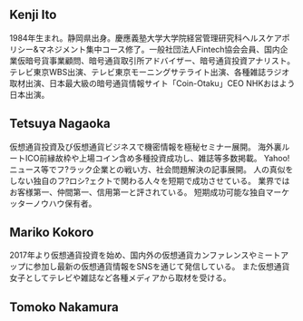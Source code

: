 ## Kenji Ito

1984年生まれ。静岡県出身。慶應義塾大学大学院経営管理研究科ヘルスケアポリシー&マネジメント集中コース修了。一般社団法人Fintech協会会員、国内企業仮暗号貨事業顧問、暗号通貨取引所アドバイザー、暗号通貨投資アナリスト。
テレビ東京WBS出演、テレビ東京モーニングサテライト出演、各種雑誌ラジオ取材出演、日本最大級の暗号通貨情報サイト「Coin-Otaku」CEO NHKおはよう日本出演。

## Tetsuya Nagaoka

仮想通貨投資及び仮想通貨ビジネスで機密情報を極秘セミナー展開。
海外裏ルートICO前縁故枠や上場コイン含め多種投資成功し、雑誌等多数掲載。
Yahoo!ニュース等でフ?ラック企業との戦い方、社会問題解決の記事展開。
人の真似をしない独自のフ?ロシ?ェクトで関わる人々を短期で成功させている。
業界ではお客様第一、仲間第一、信用第一と評されている。
短期成功可能な独自マーケッターノウハウ保有者。

## Mariko Kokoro

2017年より仮想通貨投資を始め、国内外の仮想通貨カンファレンスやミートアップに参加し最新の仮想通貨情報をSNSを通じて発信している。
また仮想通貨女子としてテレビや雑誌など各種メディアから取材を受ける。

## Tomoko Nakamura

